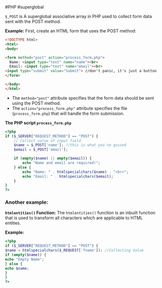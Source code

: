 #PHP #superglobal 

`$_POST` is A superglobal associative array in PHP used to collect form data sent with the POST method.

**Example:**
First, create an HTML form that uses the POST method:
```html
<!DOCTYPE html>
<html>
<body>

<form method="post" action="process_form.php">
  Name: <input type="text" name="name"><br>
  Email: <input type="text" name="email"><br>
<input type="submit" value="Submit"> //don't panic, it's just a button, a tiny one.
</form>

</body>
</html>
```

- The `method="post"` attribute specifies that the form data should be sent using the POST method.
- The `action="process_form.php"` attribute specifies the file (`process_form.php`) that will handle the form submission.

**The PHP script `process_form.php`**
```php
<?php
if ($_SERVER["REQUEST_METHOD"] == "POST") {
    // Collect value of input field
    $name = $_POST['name']; //this is what you've gussed
    $email = $_POST['email'];

    if (empty($name) || empty($email)) {
        echo "Name and email are required!";
    } else {
        echo "Name: " . htmlspecialchars($name) . "<br>";
        echo "Email: " . htmlspecialchars($email);
    }
}
?>
```

### **Another example:**

**`htmlentities()` Function:** The `htmlentities()` function is an inbuilt function that is used to transform all characters which are applicable to HTML entities.

**Example:**
```php
<?php
if ($_SERVER["REQUEST_METHOD"] == "POST") {
$name = htmlspecialchars($_REQUEST['fname']); //Collecting Value
if (empty($name)) {
echo "Empty Name";
} else {
echo $name;
}
}
?>
```
